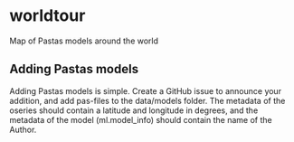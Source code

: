 # worldtour
Map of Pastas models around the world


## Adding Pastas models
Adding Pastas models is simple. Create a GitHub issue to announce your addition, and add pas-files to the data/models folder. The metadata of the oseries should contain a latitude and longitude in degrees, and the metadata of the model (ml.model_info) should contain the name of the Author.
